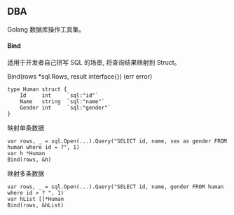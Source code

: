 ## DBA

Golang 数据库操作工具集。


#### Bind

适用于开发者自己拼写 SQL 的场景, 将查询结果映射到 Struct。

Bind(rows *sql.Rows, result interface{}) (err error)

```
type Human struct {
	Id     int     `sql:"id"`
	Name   string  `sql:"name"`
	Gender int     `sql:"gender"`
}
```

映射单条数据
```
var rows, _ = sql.Open(...).Query("SELECT id, name, sex as gender FROM human where id = ?", 1)
var h *Human
Bind(rows, &h)

```

映射多条数据
```
var rows, _ = sql.Open(...).Query("SELECT id, name, gender FROM human where id > ? ", 1)
var hList []*Human
Bind(rows, &hList)
```